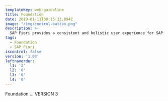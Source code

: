 ```yaml
---
templateKey: web-guideline
title: Foundation
date: 2019-01-11T00:15:32.894Z
image: "/img/control-button.png"
description: >-
  SAP Fiori provides a consistent and holistic user experience for SAP software. By creating visually pleasing designs with a strong focus on ease of use, the experience is intuitive and simple, across all devices. With effortless interaction patterns, the SAP Fiori UX is designed for a powerful impact across your enterprise.   
tags:
  - Foundation
  - SAP Fiori
iscontrol: false  
version: '1.03'
leftnavorder:
  l1: '2'
  l2: '0'
  l3: '0'
  l4: '0'
---
```





Foundation ... VERSION 3
